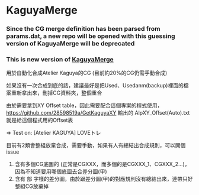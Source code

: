 # KaguyaMerge

### Since the CG merge definition has been parsed from params.dat, a new repo will be opened with this guessing version of KaguyaMerge will be deprecated
### This is new version of [KaguyaMerge](https://github.com/28598519a/KaguyaMerge)

用於自動化合成Atelier Kaguya的CG (目前約20%的CG仍需手動合成)

如果沒有一次合成到底的話，建議最好是把Used、Usedanm(backup)裡面的檔案重新拿出來，刪掉CG資料夾，整個重合

由於需要拿到XY Offset table，因此需要配合這個專案的程式使用，https://github.com/28598519a/GetKaguyaXY
輸出的 AlpXY_Offset(Auto).txt 就是給這個程式用的Offset表

=> Test on: [Atelier KAGUYA] LOVEトレ

目前有2類會整組放棄合成，需要手動，如果有人有總結出合成規則，可以開個issue
1. 含有多個CG底圖的 (正常是CGXXX，而多個的是CGXXX_1、CGXXX_2...)，因為不知道要用哪個底圖去合差分圖(甲)
2. 含有 部 字樣的差分圖，由於跟差分圖(甲)的對應規則沒有總結出來，連帶只好整組CG放棄掉
